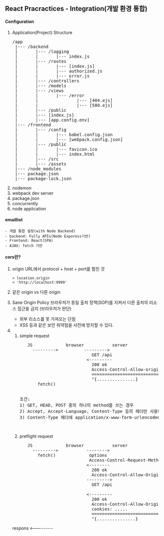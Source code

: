 ## React Pracractices - Integration(개발 환경 통합)

#### Configuration
1. Application(Project) Structure
   <pre>
   /app
    |--- /backend
    |       |--- /logging
    |       |       |--- index.js
    |       |--- /routes
    |       |       |--- [index.js]
    |       |       |--- authorized.js
    |       |       |--- error.js
    |       |--- /controllers
    |       |--- /models
    |       |--- /views
    |       |       |--- /error
    |       |               |--- [404.ejs]
    |       |               |--- [500.ejs]
    |       |--- /public
    |       |--- [index.js]
    |       |--- [app.config.env]    
    |--- /frontend
    |       |--- /config
    |       |       |--- babel.config.json
    |       |       |--- [webpack.config.json]
    |       |--- /public
    |       |       |--- favicon.ico
    |       |       |--- index.html
    |       |--- /src
    |       |--- /assets
    |--- /node_modules
    |--- package.json
    |--- package-lock.json
   </pre>
2. nodemon
3. webpack dev server
4. package.json
5. concurrently
6. node application

#### emaillist
    - 개발 통합 설정(with Node Backend)
    - backend: Fully APIs(Node Exporess기반)
    - Frontend: React(SPA)
    - AJAX: fetch 기반
    
#### cors란?
1. origin
   URL에서 protocol + host + port를 합친 것
   ```
   > location.origin
   < 'http://localhost:9999'
   ```

2. 같은 origin vs 다른 origin
3. Sane Origin Policy
   브라우저가 동일 출처 정책(SOP)를 지켜서 다른 출처의 리소스 접근을 금지 (브라우저가 판단)
      - 외부 리소스를 못 가져오는 단점
      - XSS 등과 같은 보안 취약점을 사전에 방지할 수 있다.

4.
   1. simple request
      <pre>
         JS             browser           server
           --------->          --------->
                                  GET /api
                                <---------
                                  200 ok
                                  Access-Control-Allow-origin:*
                                  ==========================
                                  "{...............}
             fetch()
      <pre>

      조건:
      1) GET, HEAD, POST 중의 하나의 method를 쓰는 경우
      2) Accept, Accept-Language, Content-Type 등의 헤더만 사용하는 경우
      3) Content-Type 헤더에 application/x-www-form-urlencoded, multipart/for-data, text/palin인 경우

   2. preflight request
      <pre>
         JS             browser           server
           --------->           -------->
             fetch()             options
                                 Access-Control-Request-Method: put || delete ...
                                <--------
                                  200 ok
                                  Access-Control-Allow-Origin:*
                                --------->
                                  GET /api

                                <---------
                                  200 ok
                                  Access-Control-Allow-Origin:*
                                  cookies: .....
                                  ==========================
                                  "{...............}
   respons <---------
      <pre>
